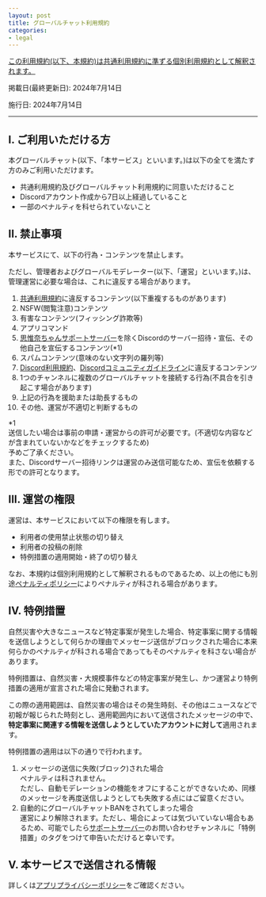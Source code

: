 ```yaml
---
layout: post
title: グローバルチャット利用規約
categories:
- legal
---
```

<u>この利用規約(以下、本規約)は<a href="{{site.url}}/legal/tos" class="a-orange">共通利用規約</a>に準ずる個別利用規約として解釈されます。</u>

掲載日(最終更新日): 2024年7月14日

施行日: 2024年7月14日

---

## I. ご利用いただける方

本グローバルチャット(以下、「本サービス」といいます。)は以下の全てを満たす方のみご利用いただけます。

- 共通利用規約及びグローバルチャット利用規約に同意いただけること
- Discordアカウント作成から7日以上経過していること
- 一部のペナルティを科せられていないこと

## II. 禁止事項

本サービスにて、以下の行為・コンテンツを禁止します。

ただし、管理者およびグローバルモデレーター(以下、「運営」といいます。)は、管理運営に必要な場合は、これに違反する場合があります。

1. <a href="{{site.url}}/legal/tos" class="a-orange">共通利用規約</a>に違反するコンテンツ(以下重複するものがあります)
2. NSFW(閲覧注意)コンテンツ
3. 有害なコンテンツ(フィッシング詐欺等)
4. アプリコマンド
5. <a href="{{site.url}}/discord" class="a-orange">思惟奈ちゃんサポートサーバー</a>を除くDiscordのサーバー招待・宣伝、その他自己を宣伝するコンテンツ(*1)
6. スパムコンテンツ(意味のない文字列の羅列等)
7. <a href="https://discord.com/terms" class="a-orange">Discord利用規約</a>、<a href="https://discord.com/guidelines" class="a-orange">Discordコミュニティガイドライン</a>に違反するコンテンツ
8. 1つのチャンネルに複数のグローバルチャットを接続する行為(不具合を引き起こす場合があります)
9. 上記の行為を援助または助長するもの
10. その他、運営が不適切と判断するもの

*1<br>送信したい場合は事前の申請・運営からの許可が必要です。(不適切な内容などが含まれていないかなどをチェックするため)<br>予めご了承ください。<br>また、Discordサーバー招待リンクは運営のみ送信可能なため、宣伝を依頼する形での許可となります。

## III. 運営の権限

運営は、本サービスにおいて以下の権限を有します。

- 利用者の使用禁止状態の切り替え
- 利用者の投稿の削除
- 特例措置の適用開始・終了の切り替え

なお、本規約は個別利用規約として解釈されるものであるため、以上の他にも別途<a href="{{site.url}}/legal/penalty" class="a-orange">ペナルティポリシー</a>によりペナルティが科される場合があります。

## IV. 特例措置

自然災害や大きなニュースなど特定事案が発生した場合、特定事案に関する情報を送信しようとして何らかの理由でメッセージ送信がブロックされた場合に本来何らかのペナルティが科される場合であってもそのペナルティを科さない場合があります。

特例措置は、自然災害・大規模事件などの特定事案が発生し、かつ運営より特例措置の適用が宣言された場合に発動されます。

この際の適用範囲は、自然災害の場合はその発生時刻、その他はニュースなどで初報が報じられた時刻とし、適用範囲内において送信されたメッセージの中で、**特定事案に関連する情報を送信しようとしていたアカウントに対して**適用されます。

特例措置の適用は以下の通りで行われます。

1. メッセージの送信に失敗(ブロック)された場合<br>ペナルティは科されません。<br>ただし、自動モデレーションの機能をオフにすることができないため、同様のメッセージを再度送信しようとしても失敗する点にはご留意ください。
2. 自動的にグローバルチャットBANをされてしまった場合<br>運営により解除されます。ただし、場合によっては気づいていない場合もあるため、可能でしたら<a href="{{site.url}}/discord" class="a-orange">サポートサーバー</a>のお問い合わせチャンネルに「特例措置」のタグをつけて申告いただけると幸いです。

## V. 本サービスで送信される情報

詳しくは<a href="{{site.url}}/legal/app-privacy-policy" class="a-orange">アプリプライバシーポリシー</a>をご確認ください。
